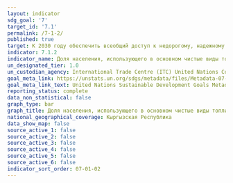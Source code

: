 ```yaml
---
layout: indicator
sdg_goal: '7'
target_id: '7.1'
permalink: /7-1-2/
published: true
target: К 2030 году обеспечить всеобщий доступ к недорогому, надежному и современному энергоснабжению
indicator: 7.1.2
indicator_name: Доля населения, использующего в основном чистые виды топлива и технологии
un_designated_tier: 1.0
un_custodian_agency: International Trade Centre (ITC) United Nations Conference on Trade and Development (UNCTAD) The World Trade Organization (WTO)
goal_meta_link: https://unstats.un.org/sdgs/metadata/files/Metadata-07-01-02.pdf
goal_meta_link_text: United Nations Sustainable Development Goals Metadata (PDF 232 KB)
reporting_status: complete
data_non_statistical: false
graph_type: bar
graph_title: Доля населения, использующего в основном чистые виды топлива и технологии
national_geographical_coverage: Кыргызская Республика
data_show_map: false
source_active_1: false
source_active_2: false
source_active_3: false
source_active_4: false
source_active_5: false
source_active_6: false
indicator_sort_order: 07-01-02
---
```

